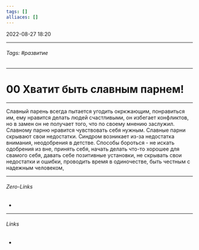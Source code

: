 ```yaml
---
tags: []
alliaces: []
---
```

2022-08-27
18:20
***
###### Tags: #развитие 
***
# 00 Хватит быть славным парнем!
***
Славный парень всегда пытается угодить окркжающим, понравиться им, ему нравится делать людей счастливыми, он избегает конфликтов, но в замен он не получает того, что по своему мнению заслужил. Славному парню нравится чувствовать себя нужным. Славные парни скрывают свои недостатки.
Синдром возникает из-за недостатка внимания, неодобрения в детстве.
Способы бороться - не искать одобрения из вне, принять себя, начать делать что-то хорошее для свамого себя, давать себе позитивные установки, не скрывать свои недостатки и ошибки, проводить время в одиночестве, быть честным с надежным человеком, 
***
###### Zero-Links
-
***
###### Links
-